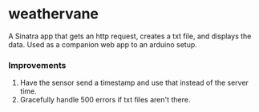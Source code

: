 # weathervane

A Sinatra app that gets an http request, creates a txt file, and displays the data.
Used as a companion web app to an arduino setup.

### Improvements
1. Have the sensor send a timestamp and use that instead of the server time.
2. Gracefully handle 500 errors if txt files aren't there. 
